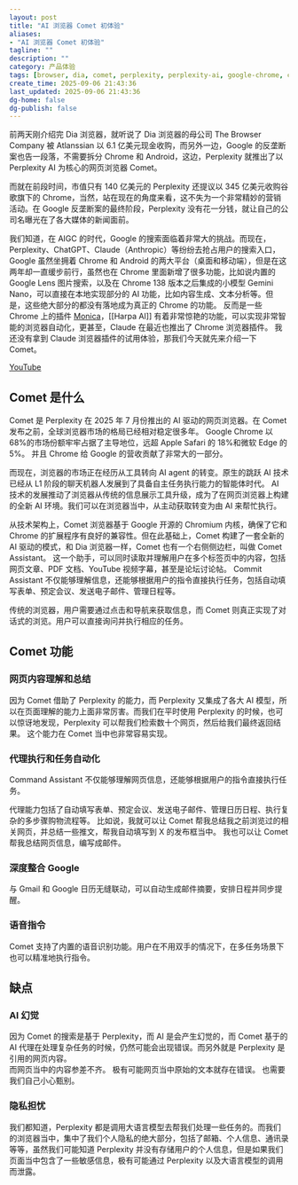 ```yaml
---
layout: post
title: "AI 浏览器 Comet 初体验"
aliases:
- "AI 浏览器 Comet 初体验"
tagline: ""
description: ""
category: 产品体验
tags: [browser, dia, comet, perplexity, perplexity-ai, google-chrome, chrome, ]
create_time: 2025-09-06 21:43:36
last_updated: 2025-09-06 21:43:36
dg-home: false
dg-publish: false
---
```


前两天刚介绍完 Dia 浏览器，就听说了 Dia 浏览器的母公司 The Browser Company 被 Atlanssian 以 6.1 亿美元现金收购，而另外一边，Google 的反垄断案也告一段落，不需要拆分 Chrome 和 Android，这边，Perplexity 就推出了以 Perplexity AI 为核心的网页浏览器 Comet。

而就在前段时间，市值只有 140 亿美元的 Perplexity 还提议以 345 亿美元收购谷歌旗下的 Chrome，当然，站在现在的角度来看，这不失为一个非常精妙的营销活动。在 Google 反垄断案的最终阶段，Perplexity 没有花一分钱，就让自己的公司名曝光在了各大媒体的新闻面前。

我们知道，在 AIGC 的时代，Google 的搜索面临着非常大的挑战。而现在，Perplexity、ChatGPT、Claude（Anthropic）等纷纷去抢占用户的搜索入口，Google 虽然坐拥着 Chrome 和 Android 的两大平台（桌面和移动端），但是在这两年却一直缓步前行，虽然也在 Chrome 里面新增了很多功能，比如说内置的 Google Lens 图片搜索，以及在 Chrome 138 版本之后集成的小模型 Gemini Nano，可以直接在本地实现部分的 AI 功能，比如内容生成、文本分析等。但是，这些绝大部分的都没有落地成为真正的 Chrome 的功能。 反而是一些 Chrome 上的插件 [Monica](https://gtk.pw/monica)，[[Harpa AI]] 有着非常惊艳的功能，可以实现非常智能的浏览器自动化，更甚至，Claude 在最近也推出了 Chrome 浏览器插件。 我还没有拿到 Claude 浏览器插件的试用体验，那我们今天就先来介绍一下 Comet。

[YouTube](https://youtu.be/AUbWoh8CBtk)

## Comet 是什么

Comet 是 Perplexity 在 2025 年 7 月份推出的 AI 驱动的网页浏览器。在 Comet 发布之前，全球浏览器市场的格局已经相对稳定很多年。 Google Chrome 以 68%的市场份额牢牢占据了主导地位，远超 Apple Safari 的 18%和微软 Edge 的 5%。 并且 Chrome 给 Google 的营收贡献了非常大的一部分。

而现在，浏览器的市场正在经历从工具转向 AI agent 的转变。原生的跳跃 AI 技术已经从 L1 阶段的聊天机器人发展到了具备自主任务执行能力的智能体时代。 AI 技术的发展推动了浏览器从传统的信息展示工具升级，成为了在网页浏览器上构建的全新 AI 环境。我们可以在浏览器当中，从主动获取转变为由 AI 来帮忙执行。

从技术架构上，Comet 浏览器基于 Google 开源的 Chromium 内核，确保了它和 Chrome 的扩展程序有良好的兼容性。但在此基础上，Comet 构建了一套全新的 AI 驱动的模式，和 Dia 浏览器一样，Comet 也有一个右侧侧边栏，叫做 Comet Assistant。 这一个助手，可以同时读取并理解用户在多个标签页中的内容，包括网页文章、PDF 文档、YouTube 视频字幕，甚至是论坛讨论帖。 Commit Assistant 不仅能够理解信息，还能够根据用户的指令直接执行任务，包括自动填写表单、预定会议、发送电子邮件、管理日程等。

传统的浏览器，用户需要通过点击和导航来获取信息，而 Comet 则真正实现了对话式的浏览。用户可以直接询问并执行相应的任务。

## Comet 功能

### 网页内容理解和总结

因为 Comet 借助了 Perplexity 的能力，而 Perplexity 又集成了各大 AI 模型，所以在页面理解的能力上面非常厉害。而我们在平时使用 Perplexity 的时候，也可以惊讶地发现，Perplexity 可以帮我们检索数十个网页，然后给我们最终返回结果。 这个能力在 Comet 当中也非常容易实现。

### 代理执行和任务自动化

Command Assistant 不仅能够理解网页信息，还能够根据用户的指令直接执行任务。

代理能力包括了自动填写表单、预定会议、发送电子邮件、管理日历日程、执行复杂的多步骤购物流程等。 比如说，我就可以让 Comet 帮我总结我之前浏览过的相关网页，并总结一些推文，帮我自动填写到 X 的发布框当中。 我也可以让 Comet 帮我总结网页信息，编写成邮件。

### 深度整合 Google

与 Gmail 和 Google 日历无缝联动，可以自动生成邮件摘要，安排日程并同步提醒。

### 语音指令

Comet 支持了内置的语音识别功能。用户在不用双手的情况下，在多任务场景下也可以精准地执行指令。

## 缺点

### AI 幻觉

因为 Comet 的搜索是基于 Perplexity，而 AI 是会产生幻觉的，而 Comet 基于的 AI 代理在处理复杂任务的时候，仍然可能会出现错误。而另外就是 Perplexity 是引用的网页内容。  
而网页当中的内容参差不齐。 极有可能网页当中原始的文本就存在错误。 也需要我们自己小心甄别。

### 隐私担忧

我们都知道，Perplexity 都是调用大语言模型去帮我们处理一些任务的。而我们的浏览器当中，集中了我们个人隐私的绝大部分，包括了邮箱、个人信息、通讯录等等，虽然我们可能知道 Perplexity 并没有存储用户的个人信息，但是如果我们页面当中包含了一些敏感信息，极有可能通过 Perplexity 以及大语言模型的调用而泄露。

